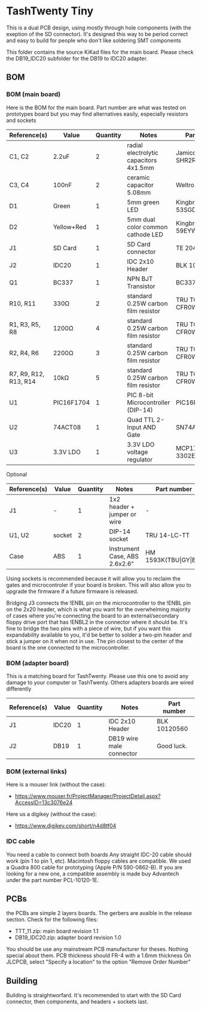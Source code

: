 # TashTwenty Tiny

This is a dual PCB design, using mostly through hole components (with the exeption of the SD connector). It's designed this way to be period correct and easy to build for people who don't like soldering SMT components

This folder contains the source KiKad files for the main board. Please check the DB19_IDC20 subfolder for the DB19 to IDC20 adapter. 

## BOM
### BOM (main board)
Here is the BOM for the main board. Part number are what was tested on prototypes board but you may find alternatives easily, especially resistors and sockets

| Reference(s)          | Value      | Quantity | Notes                                  | Part number           |
|-----------------------|------------|----------|----------------------------------------|-----------------------|
| C1, C2                | 2.2uF      | 2        | radial electrolytic capacitors 4x1.5mm | Jamicon SHR2R2M1HC07M |
| C3, C4                | 100nF      | 2        | ceramic capacitor 5.08mm               | Weltron 453358        |
| D1                    | Green      | 1        | 5mm green LED                          | Kingbright L-53SGD    |
| D2                    | Yellow+Red | 1        | 5mm dual color common cathode LED      | Kingbright L-59EYW    |
| J1                    | SD Card    | 1        | SD Card connector                      | TE 2041021-1          |
| J2                    | IDC20      | 1        | IDC 2x10 Header                        | BLK 10120560          |
| Q1                    | BC337      | 1        | NPN BJT Transistor                     | BC337                 |
| R10, R11              | 330Ω       | 2        | standard 0.25W carbon film resistor    | TRU TC-CFR0W4J0331    |
| R1, R3, R5, R8        | 1200Ω      | 4        | standard 0.25W carbon film resistor    | TRU TC-CFR0W4J0122    |
| R2, R4, R6            | 2200Ω      | 3        | standard 0.25W carbon film resistor    | TRU TC-CFR0W4J0222    |
| R7, R9, R12, R13, R14 | 10kΩ       | 5        | standard 0.25W carbon film resistor    | TRU TC-CFR0W4J0103    |
| U1                    | PIC16F1704 | 1        | PIC 8-bit Microcontroller (DIP-14)     | PIC16F1704-I/P        |
| U2                    | 74ACT08    | 1        | Quad TTL 2-Input AND Gate              | SN74ACT08N            |
| U3                    | 3.3V LDO   | 1        | 3.3V LDO voltage regulator             | MCP1700-3302E/TO      |

Optional

| Reference(s)          | Value      | Quantity | Notes                                  | Part number           |
|-----------------------|------------|----------|----------------------------------------|-----------------------|
| J1                    | -          | 1        | 1x2 header + jumper or wire            | -                     |
| U1, U2                | socket     | 2        | DIP-14 socket                          | TRU 14-LC-TT          |
| Case                  | ABS        | 1        | Instrument Case, ABS 2.6x2.6"          | HM 1593K(TBU\|GY\|BK) |

Using sockets is recommended because it will allow you to reclaim the gates and microcontroler if your board is broken. This will also allow you to upgrade the firmware if a future firmware is released.

Bridging J3 connects the !ENBL pin on the microcontroller to the !ENBL pin on the 2x20 header, which is what you want for the overwhelming majority of cases where you're connecting the board to an external/secondary floppy drive port that has !ENBL2 in the connector where it should be. It's fine to bridge the two pins with a piece of wire, but if you want this expandability available to you, it'd be better to solder a two-pin header and stick a jumper on it when not in use. The pin closest to the center of the board is the one connected to the microcontroller.

### BOM (adapter board)
This is a matching board for TashTwenty. Please use this one to avoid any damage to your computer or TashTwenty. Others adapters boards are wired differently

| Reference(s)          | Value      | Quantity | Notes                                  | Part number        |
|-----------------------|------------|----------|----------------------------------------|--------------------|
| J1                    | IDC20      | 1        | IDC 2x10 Header                        | BLK 10120560       |
| J2                    | DB19       | 1        | DB19 wire male connector               | Good luck.         |

### BOM (external links)
Here is a mouser link (without the case):
- https://www.mouser.fr/ProjectManager/ProjectDetail.aspx?AccessID=13c3076e24

Here us a digikey (without the case):
- https://www.digikey.com/short/n4d8tf04


### IDC cable
You need a cable to connect both boards
Any straight IDC-20 cable should work (pin 1 to pin 1, etc). Macintosh floppy cables are compatible. We used a Quadra 800 cable for prototyping (Apple P/N 590-0862-B).
If you are looking for a new one, a compatible assembly is made buy Advantech under the part number PCL-10120-1E.

## PCBs
the PCBs are simple 2 layers boards. The gerbers are avaible in the release section.
Check for the following files:
* TTT_11.zip: main board revision 1.1
* DB19_IDC20.zip: adapter board revision 1.0

You should be use any mainstream PCB manufacturer for theses. Nothing special about them. PCB thickness should FR-4 with a 1.6mm thickness
On JLCPCB, select "Specify a location" to the option "Remove Order Number"

## Building
Building is straightworfard. It's recommended to start with the SD Card connector, then components, and headers + sockets last.
